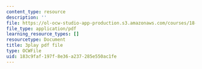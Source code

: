 ```yaml
---
content_type: resource
description: ''
file: https://ol-ocw-studio-app-production.s3.amazonaws.com/courses/18-01sc-single-variable-calculus-fall-2010/183c9faf197f8e36a237285e550ac1fe_kCPVBl953eY.pdf
file_type: application/pdf
learning_resource_types: []
resourcetype: Document
title: 3play pdf file
type: OCWFile
uid: 183c9faf-197f-8e36-a237-285e550ac1fe
---
```

